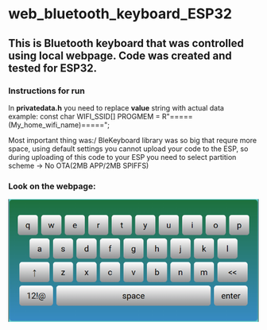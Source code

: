 # web_bluetooth_keyboard_ESP32
## This is Bluetooth keyboard that was controlled using local webpage. Code was created and tested for ESP32.
### Instructions for run
 In **privatedata.h** you need to replace **value** string with actual data\
 example: const char WIFI_SSID[] PROGMEM = R"=====(My_home_wifi_name)=====";

 Most important thing was:/
 BleKeyboard library was so big that requre more space, using default settings you cannot upload your code to the ESP, so
 during uploading of this code to your ESP you need to select partition scheme -> No OTA(2MB APP/2MB SPIFFS)

### Look on the webpage:
![Picture](https://github.com/Nesa00/web_bluetooth_keyboard_ESP32/blob/main/web_keyboard.PNG)
